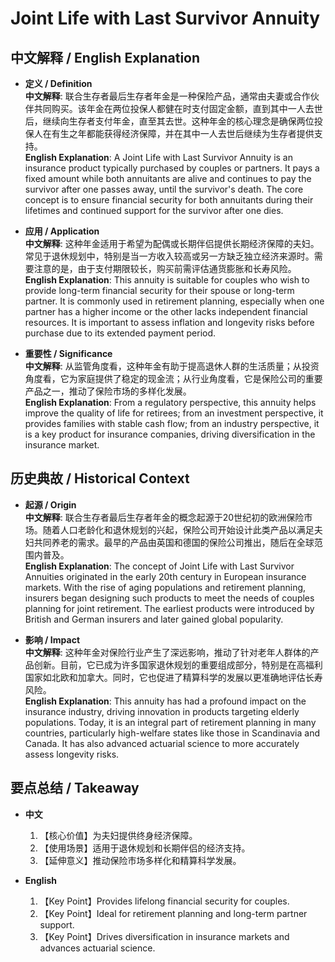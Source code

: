 # Joint Life with Last Survivor Annuity

## 中文解释 / English Explanation

* **定义 / Definition**  
  **中文解释**: 联合生存者最后生存者年金是一种保险产品，通常由夫妻或合作伙伴共同购买。该年金在两位投保人都健在时支付固定金额，直到其中一人去世后，继续向生存者支付年金，直至其去世。这种年金的核心理念是确保两位投保人在有生之年都能获得经济保障，并在其中一人去世后继续为生存者提供支持。  
  **English Explanation**: A Joint Life with Last Survivor Annuity is an insurance product typically purchased by couples or partners. It pays a fixed amount while both annuitants are alive and continues to pay the survivor after one passes away, until the survivor's death. The core concept is to ensure financial security for both annuitants during their lifetimes and continued support for the survivor after one dies.

* **应用 / Application**  
  **中文解释**: 这种年金适用于希望为配偶或长期伴侣提供长期经济保障的夫妇。常见于退休规划中，特别是当一方收入较高或另一方缺乏独立经济来源时。需要注意的是，由于支付期限较长，购买前需评估通货膨胀和长寿风险。  
  **English Explanation**: This annuity is suitable for couples who wish to provide long-term financial security for their spouse or long-term partner. It is commonly used in retirement planning, especially when one partner has a higher income or the other lacks independent financial resources. It is important to assess inflation and longevity risks before purchase due to its extended payment period.

* **重要性 / Significance**  
  **中文解释**: 从监管角度看，这种年金有助于提高退休人群的生活质量；从投资角度看，它为家庭提供了稳定的现金流；从行业角度看，它是保险公司的重要产品之一，推动了保险市场的多样化发展。  
  **English Explanation**: From a regulatory perspective, this annuity helps improve the quality of life for retirees; from an investment perspective, it provides families with stable cash flow; from an industry perspective, it is a key product for insurance companies, driving diversification in the insurance market.

## 历史典故 / Historical Context

* **起源 / Origin**  
  **中文解释**: 联合生存者最后生存者年金的概念起源于20世纪初的欧洲保险市场。随着人口老龄化和退休规划的兴起，保险公司开始设计此类产品以满足夫妇共同养老的需求。最早的产品由英国和德国的保险公司推出，随后在全球范围内普及。  
  **English Explanation**: The concept of Joint Life with Last Survivor Annuities originated in the early 20th century in European insurance markets. With the rise of aging populations and retirement planning, insurers began designing such products to meet the needs of couples planning for joint retirement. The earliest products were introduced by British and German insurers and later gained global popularity.

* **影响 / Impact**  
  **中文解释**: 这种年金对保险行业产生了深远影响，推动了针对老年人群体的产品创新。目前，它已成为许多国家退休规划的重要组成部分，特别是在高福利国家如北欧和加拿大。同时，它也促进了精算科学的发展以更准确地评估长寿风险。  
  **English Explanation**: This annuity has had a profound impact on the insurance industry, driving innovation in products targeting elderly populations. Today, it is an integral part of retirement planning in many countries, particularly high-welfare states like those in Scandinavia and Canada. It has also advanced actuarial science to more accurately assess longevity risks.

## 要点总结 / Takeaway

* **中文**  
  1. 【核心价值】为夫妇提供终身经济保障。
  2. 【使用场景】适用于退休规划和长期伴侣的经济支持。
  3. 【延伸意义】推动保险市场多样化和精算科学发展。

* **English**  
  1. 【Key Point】Provides lifelong financial security for couples.
  2. 【Key Point】Ideal for retirement planning and long-term partner support.
  3. 【Key Point】Drives diversification in insurance markets and advances actuarial science.